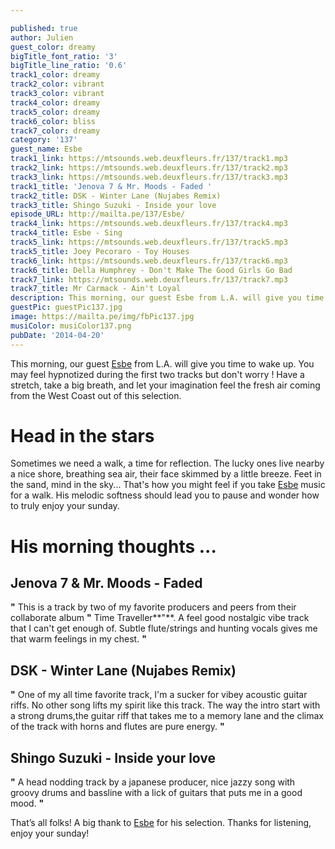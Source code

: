 ```yaml
---

published: true
author: Julien
guest_color: dreamy
bigTitle_font_ratio: '3'
bigTitle_line_ratio: '0.6'
track1_color: dreamy
track2_color: vibrant
track3_color: vibrant
track4_color: dreamy
track5_color: dreamy
track6_color: bliss
track7_color: dreamy
category: '137'
guest_name: Esbe
track1_link: https://mtsounds.web.deuxfleurs.fr/137/track1.mp3
track2_link: https://mtsounds.web.deuxfleurs.fr/137/track2.mp3
track3_link: https://mtsounds.web.deuxfleurs.fr/137/track3.mp3
track1_title: 'Jenova 7 & Mr. Moods - Faded '
track2_title: DSK - Winter Lane (Nujabes Remix)
track3_title: Shingo Suzuki - Inside your love
episode_URL: http://mailta.pe/137/Esbe/
track4_link: https://mtsounds.web.deuxfleurs.fr/137/track4.mp3
track4_title: Esbe - Sing
track5_link: https://mtsounds.web.deuxfleurs.fr/137/track5.mp3
track5_title: Joey Pecoraro - Toy Houses
track6_link: https://mtsounds.web.deuxfleurs.fr/137/track6.mp3
track6_title: Della Humphrey - Don't Make The Good Girls Go Bad
track7_link: https://mtsounds.web.deuxfleurs.fr/137/track7.mp3
track7_title: Mr Carmack - Ain't Loyal
description: This morning, our guest Esbe from L.A. will give you time to wake up. You may feel hypnotized during the first two tracks but don't worry ! Have a stretch, take a big breath, and let your imagination feel the fresh air coming from the West Coast out of this selection.
guestPic: guestPic137.jpg
image: https://mailta.pe/img/fbPic137.jpg
musiColor: musiColor137.png
pubDate: '2014-04-20'
---
```



This morning, our guest [Esbe](http://switchy.bandcamp.com/ "Esbe Bandcamp") from L.A. will give you time to wake up. You may feel hypnotized during the first two tracks but don't worry ! Have a stretch, take a big breath, and let your imagination feel the fresh air coming from the West Coast out of this selection.

# Head in the stars
Sometimes we need a walk, a time for reflection. The lucky ones live nearby a nice shore, breathing sea air, their face skimmed by a little breeze. Feet in the sand, mind in the sky... That's how you might feel if you take [Esbe](https://soundcloud.com/esbe1988 "Esbe Soundcloud") music for a walk. His melodic softness should lead you to pause and wonder how to truly enjoy your sunday.

# His morning thoughts ...

## Jenova 7 & Mr. Moods - Faded
**"** This is a track by two of my favorite producers and peers from their collaborate album **"** Time Traveller**"**. A feel good nostalgic vibe track that I can't get enough of. Subtle flute/strings and hunting vocals gives me that warm feelings in my chest. **"** 

## DSK - Winter Lane (Nujabes Remix)
**"** One of my all time favorite track, I'm a sucker for vibey acoustic guitar riffs. No other song lifts my spirit like this track. The way the intro start with a strong drums,the guitar riff that takes me to a memory lane and the climax of the track with horns and flutes are pure energy. **"** 

## Shingo Suzuki - Inside your love
**"** A head nodding track by a japanese producer, nice jazzy song with groovy drums and bassline with a lick of guitars that puts me in a good mood. **"** 


That’s all folks! A big thank to [Esbe](https://www.facebook.com/Esbe1988 "Esbe Facebook") for his selection. Thanks for listening, enjoy your sunday!
